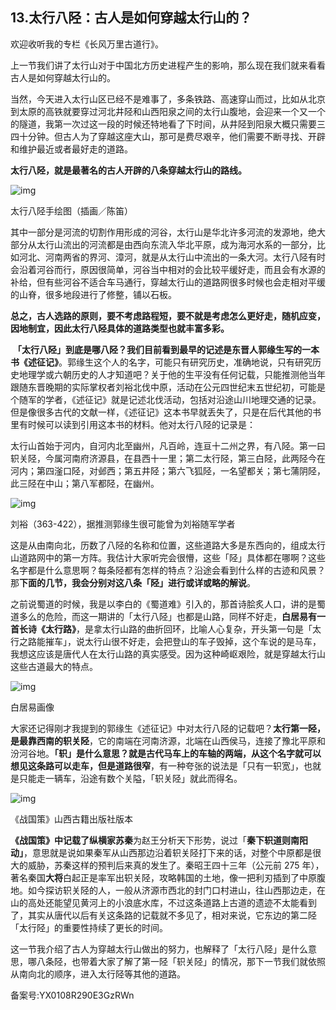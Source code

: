 ## 13.太行八陉：古人是如何穿越太行山的？
欢迎收听我的专栏《长风万里古道行》。


上一节我们讲了太行山对于中国北方历史进程产生的影响，那么现在我们就来看看古人是如何穿越太行山的。


当然，今天进入太行山区已经不是难事了，多条铁路、高速穿山而过，比如从北京到太原的高铁就要穿过河北井陉和山西阳泉之间的太行山腹地，会迎来一个又一个的隧道，我第一次过这一段的时候还特地看了下时间，从井陉到阳泉大概只需要三四十分钟。但古人为了穿越这座大山，那可是费尽艰辛，他们需要不断寻找、开辟和维护最近或者最好走的道路。


**太行八陉，就是最著名的古人开辟的八条穿越太行山的路线。**


![img](https://pic2.zhimg.com/v2-adf95c9f6c72e1b2bd403938710b20d8.webp)

太行八陉手绘图（插画／陈笛）


其中一部分是河流的切割作用形成的河谷，太行山是华北许多河流的发源地，绝大部分从太行山流出的河流都是由西向东流入华北平原，成为海河水系的一部分，比如河北、河南两省的界河、漳河，就是从太行山中流出的一条大河。太行八陉有时会沿着河谷而行，原因很简单，河谷当中相对的会比较平缓好走，而且会有水源的补给，但有些河谷不适合车马通行，穿越太行山的道路网很多时候也会走相对平缓的山脊，很多地段进行了修整，铺以石板。


**总之，古人选路的原则，要不考虑路程短，要不就是考虑怎么更好走，随机应变，因地制宜，因此太行八陉具体的道路类型也就丰富多彩。**


 **「太行八陉」到底是哪八陉？我们目前看到最早的记述是东晋人郭缘生写的一本书《述征记》**。郭缘生这个人的名字，可能只有研究历史，准确地说，只有研究历史地理学或六朝历史的人才知道吧？关于他的生平没有任何记载，只能推测他当年跟随东晋晚期的实际掌权者刘裕北伐中原，活动在公元四世纪末五世纪初，可能是个随军的学者，《述征记》就是记述北伐活动，包括对沿途山川地理交通的记录。但是像很多古代的文献一样，《述征记》这本书早就丢失了，只是在后代其他的书里有时候可以读到引用这本书的材料。他对太行八陉的记录是：


太行山首始于河内，自河内北至幽州，凡百岭，连亘十二州之界，有八陉。第一曰轵关陉，今属河南府济源县，在县西十一里；第二太行陉，第三白陉，此两陉今在河内；第四滏口陉，对邺西；第五井陉；第六飞狐陉，一名望都关；第七蒲阴陉，此三陉在中山；第八军都陉，在幽州。


![img](https://pic2.zhimg.com/v2-5de4689af6545c3fc750a5b145da62fe.webp)

刘裕（363-422），据推测郭缘生很可能曾为刘裕随军学者


这是从由南向北，历数了八陉的名称和位置，这些道路大多是东西向的，组成太行山道路网中的第一方阵。我估计大家听完会很懵，这些「陉」具体都在哪啊？这些名字都是什么意思啊？每条陉都有怎样的特点？沿途会看到什么样的古迹和风景？那**下面的几节，我会分别对这八条「陉」进行或详或略的解说**。


之前说蜀道的时候，我是以李白的《蜀道难》引入的，那首诗脍炙人口，讲的是蜀道多么的危险，而这一期讲的「太行八陉」也都是山路，同样不好走，**白居易有一首长诗《太行路》**，是拿太行山路的曲折回环，比喻人心复杂，开头第一句是「太行之路能摧车」，说太行山很不好走，会把登山的车子毁掉，这个车说的是马车，我想这应该是唐代人在太行山路的真实感受。因为这种崎岖艰险，就是穿越太行山这些古道最大的特点。


![img](https://pic2.zhimg.com/v2-441eddf7edeefd00f382f18dc61fdcb3.webp)

白居易画像


大家还记得刚才我提到的郭缘生《述征记》中对太行八陉的记载吧？**太行第一陉，是最靠西南的轵关陉**，它的南端在河南济源，北端在山西侯马，连接了豫北平原和汾河谷地。**「轵」是什么意思？就是古代马车上的车轴的两端，从这个名字就可以想见这条路可以走车，但是道路很窄**，有一种夸张的说法是「只有一轵宽」，也就是只能走一辆车，沿途有数个关隘，「轵关陉」就此而得名。


![img](https://pic1.zhimg.com/v2-be99701962f45673ee6db7b944805540.webp)

《战国策》山西古籍出版社版本


**《战国策》**中记载了纵横家**苏秦**为赵王分析天下形势，说过「**秦下轵道则南阳动」**，意思就是说如果秦军从山西那边沿着轵关陉打下来的话，对整个中原都是很大的威胁，苏秦这样的预判后来真的发生了。秦昭王四十三年（公元前 275 年），著名秦国**大将**白起正是率军出轵关陉，攻略韩国的土地，像一把利刃插到了中原腹地。如今探访轵关陉的人，一般从济源市西北的封门口村进山，往山西那边走，在山的高处还能望见黄河上的小浪底水库，不过这条道路上古道的遗迹不太能看到了，其实从唐代以后有关这条路的记载就不多见了，相对来说，它东边的第二陉「太行陉」的重要性持续了更长的时间。


这一节我介绍了古人为穿越太行山做出的努力，也解释了「太行八陉」是什么意思，哪八条陉，也带着大家了解了第一陉「轵关陉」的情况，那下一节我们就依照从南向北的顺序，进入太行陉等其他的道路。 


备案号:YX0108R290E3GzRWn

